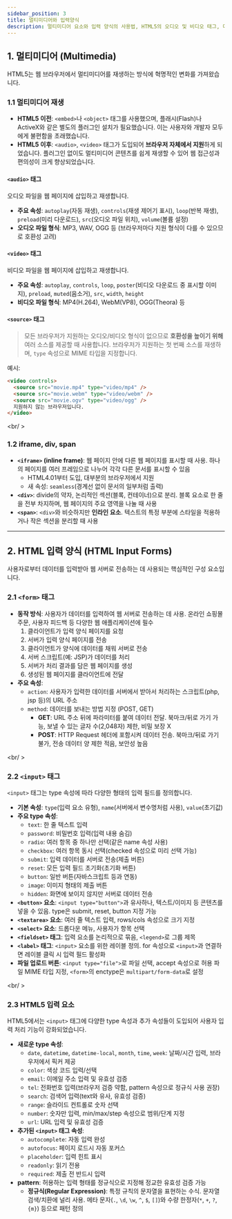 ```yaml
---
sidebar_position: 3
title: 멀티미디어와 입력양식
description: 멀티미디어 요소와 입력 양식의 사용법, HTML5의 오디오 및 비디오 태그, 다양한 입력 양식 요소에 대한 설명
---
```


## 1. 멀티미디어 (Multimedia)

HTML5는 웹 브라우저에서 멀티미디어를 재생하는 방식에 혁명적인 변화를 가져왔습니다.

### 1.1 멀티미디어 재생

- **HTML5 이전**: `<embed>`나 `<object>` 태그를 사용했으며, 플래시(Flash)나 ActiveX와 같은 별도의 플러그인 설치가 필요했습니다. 이는 사용자와 개발자 모두에게 불편함을 초래했습니다.
- **HTML5 이후**: `<audio>`, `<video>` 태그가 도입되어 **브라우저 자체에서 지원**하게 되었습니다. 플러그인 없이도 멀티미디어 콘텐츠를 쉽게 재생할 수 있어 웹 접근성과 편의성이 크게 향상되었습니다.

#### `<audio>` 태그

오디오 파일을 웹 페이지에 삽입하고 재생합니다.

- **주요 속성**: `autoplay`(자동 재생), `controls`(재생 제어기 표시), `loop`(반복 재생), `preload`(미리 다운로드), `src`(오디오 파일 위치), `volume`(볼륨 설정)
- **오디오 파일 형식**: MP3, WAV, OGG 등 (브라우저마다 지원 형식이 다를 수 있으므로 호환성 고려)

#### `<video>` 태그

비디오 파일을 웹 페이지에 삽입하고 재생합니다.

- **주요 속성**: `autoplay`, `controls`, `loop`, `poster`(비디오 다운로드 중 표시할 이미지), `preload`, `muted`(음소거), `src`, `width`, `height`
- **비디오 파일 형식**: MP4(H.264), WebM(VP8), OGG(Theora) 등

#### `<source>` 태그

> 모든 브라우저가 지원하는 오디오/비디오 형식이 없으므로 **호환성을 높이기 위해** 여러 소스를 제공할 때 사용합니다. 브라우저가 지원하는 첫 번째 소스를 재생하며, `type` 속성으로 MIME 타입을 지정합니다.

예시:

```html
<video controls>
  <source src="movie.mp4" type="video/mp4" />
  <source src="movie.webm" type="video/webm" />
  <source src="movie.ogv" type="video/ogg" />
  지원하지 않는 브라우저입니다.
</video>
```

<br/ >

### 1.2 iframe, div, span

- **`<iframe>` (inline frame)**: 웹 페이지 안에 다른 웹 페이지를 표시할 때 사용. 하나의 페이지를 여러 프레임으로 나누어 각각 다른 문서를 표시할 수 있음
  - HTML4.01부터 도입, 대부분의 브라우저에서 지원
  - 새 속성: `seamless`(경계선 없이 문서의 일부처럼 출력)
- **`<div>`**: divide의 약자, 논리적인 섹션(블록, 컨테이너)으로 분리. 블록 요소로 한 줄을 전부 차지하며, 웹 페이지의 주요 영역을 나눌 때 사용
- **`<span>`**: `<div>`와 비슷하지만 **인라인 요소**. 텍스트의 특정 부분에 스타일을 적용하거나 작은 섹션을 분리할 때 사용

---

## 2. HTML 입력 양식 (HTML Input Forms)

사용자로부터 데이터를 입력받아 웹 서버로 전송하는 데 사용되는 핵심적인 구성 요소입니다.

### 2.1 `<form>` 태그

- **동작 방식**: 사용자가 데이터를 입력하여 웹 서버로 전송하는 데 사용. 온라인 쇼핑몰 주문, 사용자 피드백 등 다양한 웹 애플리케이션에 필수
  1. 클라이언트가 입력 양식 페이지를 요청
  2. 서버가 입력 양식 페이지를 전송
  3. 클라이언트가 양식에 데이터를 채워 서버로 전송
  4. 서버 스크립트(예: JSP)가 데이터를 처리
  5. 서버가 처리 결과를 담은 웹 페이지를 생성
  6. 생성된 웹 페이지를 클라이언트에 전달
- **주요 속성**:
  - `action`: 사용자가 입력한 데이터를 서버에서 받아서 처리하는 스크립트(php, jsp 등)의 URL 주소
  - `method`: 데이터를 보내는 방법 지정 (POST, GET)
    - **GET**: URL 주소 뒤에 파라미터를 붙여 데이터 전달. 북마크/뒤로 가기 가능, 보낼 수 있는 글자 수(2,048자) 제한, 비밀 보장 X
    - **POST**: HTTP Request 헤더에 포함시켜 데이터 전송. 북마크/뒤로 가기 불가, 전송 데이터 양 제한 적음, 보안성 높음

<br/ >

### 2.2 `<input>` 태그

`<input>` 태그는 type 속성에 따라 다양한 형태의 입력 필드를 정의합니다.

- **기본 속성**: `type`(입력 요소 유형), `name`(서버에서 변수명처럼 사용), `value`(초기값)
- **주요 type 속성**:
  - `text`: 한 줄 텍스트 입력
  - `password`: 비밀번호 입력(입력 내용 숨김)
  - `radio`: 여러 항목 중 하나만 선택(같은 name 속성 사용)
  - `checkbox`: 여러 항목 동시 선택(checked 속성으로 미리 선택 가능)
  - `submit`: 입력 데이터를 서버로 전송(제출 버튼)
  - `reset`: 모든 입력 필드 초기화(초기화 버튼)
  - `button`: 일반 버튼(자바스크립트 등과 연동)
  - `image`: 이미지 형태의 제출 버튼
  - `hidden`: 화면에 보이지 않지만 서버로 데이터 전송
- **`<button>` 요소**: `<input type="button">`과 유사하나, 텍스트/이미지 등 콘텐츠를 넣을 수 있음. type은 submit, reset, button 지정 가능
- **`<textarea>` 요소**: 여러 줄 텍스트 입력, rows/cols 속성으로 크기 지정
- **`<select>` 요소**: 드롭다운 메뉴, 사용자가 항목 선택
- **`<fieldset>` 태그**: 입력 요소를 논리적으로 묶음, `<legend>`로 그룹 제목
- **`<label>` 태그**: `<input>` 요소를 위한 레이블 정의. for 속성으로 `<input>`과 연결하면 레이블 클릭 시 입력 필드 활성화
- **파일 업로드 버튼**: `<input type="file">`로 파일 선택, accept 속성으로 허용 파일 MIME 타입 지정, `<form>`의 enctype은 `multipart/form-data`로 설정

<br/ >

### 2.3 HTML5 입력 요소

HTML5에서는 `<input>` 태그에 다양한 type 속성과 추가 속성들이 도입되어 사용자 입력 처리 기능이 강화되었습니다.

- **새로운 type 속성**:
  - `date`, `datetime`, `datetime-local`, `month`, `time`, `week`: 날짜/시간 입력, 브라우저에서 픽커 제공
  - `color`: 색상 코드 입력/선택
  - `email`: 이메일 주소 입력 및 유효성 검증
  - `tel`: 전화번호 입력(브라우저 검증 약함, pattern 속성으로 정규식 사용 권장)
  - `search`: 검색어 입력(text와 유사, 유효성 검증)
  - `range`: 슬라이드 컨트롤로 숫자 선택
  - `number`: 숫자만 입력, min/max/step 속성으로 범위/단계 지정
  - `url`: URL 입력 및 유효성 검증
- **추가된 `<input>` 태그 속성**:
  - `autocomplete`: 자동 입력 완성
  - `autofocus`: 페이지 로드시 자동 포커스
  - `placeholder`: 입력 힌트 표시
  - `readonly`: 읽기 전용
  - `required`: 제출 전 반드시 입력
- **pattern**: 허용하는 입력 형태를 정규식으로 지정해 정교한 유효성 검증 가능
  - **정규식(Regular Expression)**: 특정 규칙의 문자열을 표현하는 수식. 문자열 검색/치환에 널리 사용. 메타 문자(`.`, `\d`, `\w`, `^`, `$`, `[]`)와 수량 한정자(`*`, `+`, `?`, `{m}`) 등으로 패턴 정의
